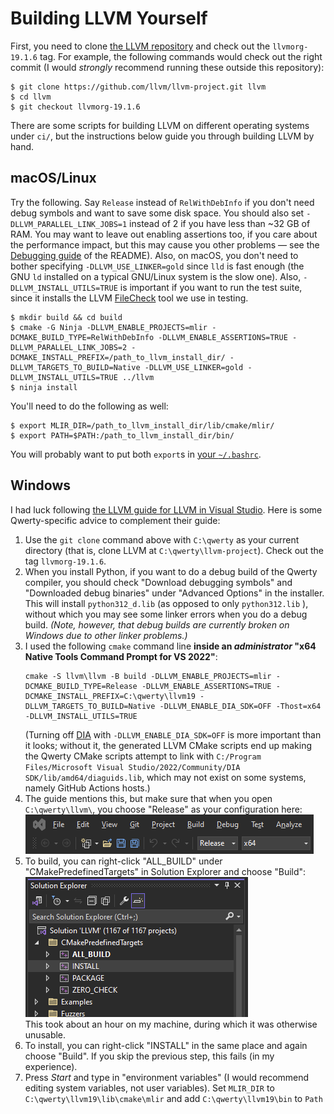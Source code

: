 Building LLVM Yourself
======================

First, you need to clone [the LLVM repository][5] and check out the
`llvmorg-19.1.6` tag. For example, the following commands would check out the
right commit (I would _strongly_ recommend running these outside this
repository):

    $ git clone https://github.com/llvm/llvm-project.git llvm
    $ cd llvm
    $ git checkout llvmorg-19.1.6

There are some scripts for building LLVM on different operating systems under
`ci/`, but the instructions below guide you through building LLVM by
hand.

macOS/Linux
-----------

Try the following. Say `Release` instead of `RelWithDebInfo` if you don't need
debug symbols and want to save some disk space. You should also set
`-DLLVM_PARALLEL_LINK_JOBS=1` instead of 2 if you have less than ~32 GB of RAM.
You may want to leave out enabling assertions too, if you care about the
performance impact, but this may cause you other problems — see the
[Debugging guide](debugging.md) of the README). Also, on macOS,
you don't need to bother specifying `-DLLVM_USE_LINKER=gold` since `lld` is
fast enough (the GNU `ld` installed on a typical GNU/Linux system is the slow
one). Also, `-DLLVM_INSTALL_UTILS=TRUE` is important if you want to run the
test suite, since it installs the LLVM [FileCheck][4] tool we use in testing.

    $ mkdir build && cd build
    $ cmake -G Ninja -DLLVM_ENABLE_PROJECTS=mlir -DCMAKE_BUILD_TYPE=RelWithDebInfo -DLLVM_ENABLE_ASSERTIONS=TRUE -DLLVM_PARALLEL_LINK_JOBS=2 -DCMAKE_INSTALL_PREFIX=/path_to_llvm_install_dir/ -DLLVM_TARGETS_TO_BUILD=Native -DLLVM_USE_LINKER=gold -DLLVM_INSTALL_UTILS=TRUE ../llvm
    $ ninja install

You'll need to do the following as well:

    $ export MLIR_DIR=/path_to_llvm_install_dir/lib/cmake/mlir/
    $ export PATH=$PATH:/path_to_llvm_install_dir/bin/

You will probably want to put both `export`s in [your `~/.bashrc`][1].

Windows
-------

I had luck following [the LLVM guide for LLVM in Visual Studio][2]. Here is
some Qwerty-specific advice to complement their guide:

1. Use the `git clone` command above with `C:\qwerty` as your current directory
   (that is, clone LLVM at `C:\qwerty\llvm-project`). Check out the tag
   `llvmorg-19.1.6`.
2. When you install Python, if you want to do a debug build of the Qwerty
   compiler, you should check "Download debugging symbols" and "Downloaded debug
   binaries" under "Advanced Options" in the installer. This will install
   `python312_d.lib` (as opposed to only `python312.lib` ), without which you
   may see some linker errors when you do a debug build. _(Note, however, that
   debug builds are currently broken on Windows due to other linker problems.)_
3. I used the following `cmake` command line **inside an _administrator_ "x64
   Native Tools Command Prompt for VS 2022"**:
   ```
   cmake -S llvm\llvm -B build -DLLVM_ENABLE_PROJECTS=mlir -DCMAKE_BUILD_TYPE=Release -DLLVM_ENABLE_ASSERTIONS=TRUE -DCMAKE_INSTALL_PREFIX=C:\qwerty\llvm19 -DLLVM_TARGETS_TO_BUILD=Native -DLLVM_ENABLE_DIA_SDK=OFF -Thost=x64 -DLLVM_INSTALL_UTILS=TRUE
   ```
   (Turning off [DIA][3] with `-DLLVM_ENABLE_DIA_SDK=OFF` is more important
   than it looks; without it, the generated LLVM CMake scripts end up making
   the Qwerty CMake scripts attempt to link with
   `C:/Program Files/Microsoft Visual Studio/2022/Community/DIA SDK/lib/amd64/diaguids.lib`,
   which may not exist on some systems, namely GitHub Actions hosts.)
4. The guide mentions this, but make sure that when you open `C:\qwerty\llvm\`,
   you choose "Release" as your configuration here:\
   ![Screenshot of "Release" as the Visual Studio Configuration][img:vs-config]
5. To build, you can right-click "ALL_BUILD" under
   "CMakePredefinedTargets" in Solution Explorer and choose "Build":\
   ![Screenshot of "ALL_BUILD" inside "CMakePredefinedTargets"][img:vs-project]\
   This took about an hour on my machine, during which it was otherwise unusable.
6. To install, you can right-click "INSTALL" in the same place and
   again choose "Build". If you skip the previous step, this fails (in my
   experience).
7. Press _Start_ and type in "environment variables" (I would recommend editing
   system variables, not user variables).
   Set `MLIR_DIR` to `C:\qwerty\llvm19\lib\cmake\mlir` and add
   `C:\qwerty\llvm19\bin` to `Path`

[1]: https://unix.stackexchange.com/q/129143/62375
[2]: https://llvm.org/docs/GettingStartedVS.html
[3]: https://learn.microsoft.com/en-us/visualstudio/debugger/debug-interface-access/debug-interface-access-sdk?view=vs-2022
[4]: https://llvm.org/docs/CommandGuide/FileCheck.html
[5]: https://github.com/llvm/llvm-project

[img:vs-config]: img/vs-config.png
[img:vs-project]: img/vs-project.png
